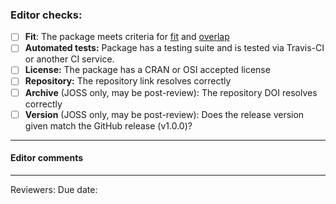 ### Editor checks:

- [ ] **Fit**: The package meets criteria for [fit](policies.md#fit) and [overlap](policies.md#fit)
- [ ] **Automated tests:** Package has a testing suite and is tested via Travis-CI or another CI service.
- [ ] **License:** The package has a CRAN or OSI accepted license
- [ ] **Repository:** The repository link resolves correctly
- [ ] **Archive** (JOSS only, may be post-review): The repository DOI resolves correctly
- [ ] **Version** (JOSS only, may be post-review): Does the release version given match the GitHub release (v1.0.0)?

---

#### Editor comments

---

Reviewers:
Due date:

